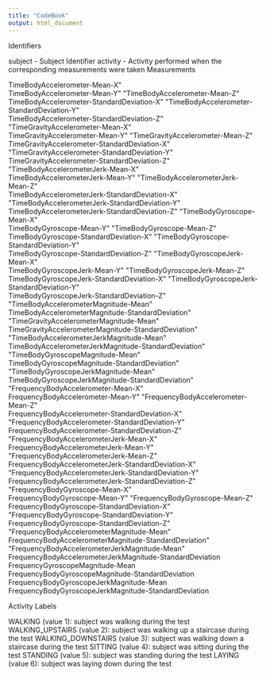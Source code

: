 ```yaml
---
title: "CodeBook"
output: html_document
---
```


Identifiers

subject - Subject Identifier
activity - Activity performed when the corresponding measurements were taken
Measurements

TimeBodyAccelerometer-Mean-X"                             
TimeBodyAccelerometer-Mean-Y"                             "TimeBodyAccelerometer-Mean-Z"                             
TimeBodyAccelerometer-StandardDeviation-X"                 "TimeBodyAccelerometer-StandardDeviation-Y"                
TimeBodyAccelerometer-StandardDeviation-Z"                 "TimeGravityAccelerometer-Mean-X"                          
TimeGravityAccelerometer-Mean-Y"                           "TimeGravityAccelerometer-Mean-Z"                          
TimeGravityAccelerometer-StandardDeviation-X"              "TimeGravityAccelerometer-StandardDeviation-Y"             
TimeGravityAccelerometer-StandardDeviation-Z"              "TimeBodyAccelerometerJerk-Mean-X"                         
TimeBodyAccelerometerJerk-Mean-Y"                          "TimeBodyAccelerometerJerk-Mean-Z"                         
TimeBodyAccelerometerJerk-StandardDeviation-X"             "TimeBodyAccelerometerJerk-StandardDeviation-Y"            
TimeBodyAccelerometerJerk-StandardDeviation-Z"             "TimeBodyGyroscope-Mean-X"                                 
TimeBodyGyroscope-Mean-Y"                                  "TimeBodyGyroscope-Mean-Z"                                 
TimeBodyGyroscope-StandardDeviation-X"                     "TimeBodyGyroscope-StandardDeviation-Y"                    
TimeBodyGyroscope-StandardDeviation-Z"                     "TimeBodyGyroscopeJerk-Mean-X"                             
TimeBodyGyroscopeJerk-Mean-Y"                              "TimeBodyGyroscopeJerk-Mean-Z"                             
TimeBodyGyroscopeJerk-StandardDeviation-X"                 "TimeBodyGyroscopeJerk-StandardDeviation-Y"                
TimeBodyGyroscopeJerk-StandardDeviation-Z"                 "TimeBodyAccelerometerMagnitude-Mean"                      
TimeBodyAccelerometerMagnitude-StandardDeviation"          "TimeGravityAccelerometerMagnitude-Mean"                   
TimeGravityAccelerometerMagnitude-StandardDeviation"       "TimeBodyAccelerometerJerkMagnitude-Mean"                  
TimeBodyAccelerometerJerkMagnitude-StandardDeviation"      "TimeBodyGyroscopeMagnitude-Mean"                          
TimeBodyGyroscopeMagnitude-StandardDeviation"              "TimeBodyGyroscopeJerkMagnitude-Mean"                      
TimeBodyGyroscopeJerkMagnitude-StandardDeviation"          "FrequencyBodyAccelerometer-Mean-X"                        
FrequencyBodyAccelerometer-Mean-Y"                         "FrequencyBodyAccelerometer-Mean-Z"                        
FrequencyBodyAccelerometer-StandardDeviation-X"            "FrequencyBodyAccelerometer-StandardDeviation-Y"           
FrequencyBodyAccelerometer-StandardDeviation-Z"            "FrequencyBodyAccelerometerJerk-Mean-X"                    
FrequencyBodyAccelerometerJerk-Mean-Y"                     "FrequencyBodyAccelerometerJerk-Mean-Z"                    
FrequencyBodyAccelerometerJerk-StandardDeviation-X"        "FrequencyBodyAccelerometerJerk-StandardDeviation-Y"       
FrequencyBodyAccelerometerJerk-StandardDeviation-Z"        "FrequencyBodyGyroscope-Mean-X"                            
FrequencyBodyGyroscope-Mean-Y"                             "FrequencyBodyGyroscope-Mean-Z"                            
FrequencyBodyGyroscope-StandardDeviation-X"                "FrequencyBodyGyroscope-StandardDeviation-Y"               
FrequencyBodyGyroscope-StandardDeviation-Z"                "FrequencyBodyAccelerometerMagnitude-Mean"                 
FrequencyBodyAccelerometerMagnitude-StandardDeviation"     "FrequencyBodyAccelerometerJerkMagnitude-Mean"             
FrequencyBodyAccelerometerJerkMagnitude-StandardDeviation
FrequencyGyroscopeMagnitude-Mean
FrequencyBodyGyroscopeMagnitude-StandardDeviation
FrequencyBodyGyroscopeJerkMagnitude-Mean
FrequencyBodyGyroscopeJerkMagnitude-StandardDeviation    

Activity Labels


WALKING (value 1): subject was walking during the test
WALKING_UPSTAIRS (value 2): subject was walking up a staircase during the test
WALKING_DOWNSTAIRS (value 3): subject was walking down a staircase during the test
SITTING (value 4): subject was sitting during the test
STANDING (value 5): subject was standing during the test
LAYING (value 6): subject was laying down during the test
